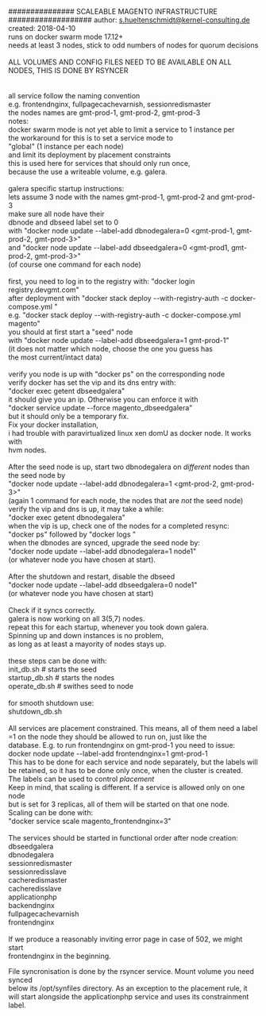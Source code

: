 ############### SCALEABLE MAGENTO INFRASTRUCTURE ###################
 author: s.hueltenschmidt@kernel-consulting.de<br>
 created: 2018-04-10<br>
 runs on docker swarm mode 17.12+<br>
 needs at least 3 nodes, stick to odd numbers of nodes for quorum decisions<br>
<br>
 ALL VOLUMES AND CONFIG FILES NEED TO BE AVAILABLE ON ALL NODES, THIS IS DONE BY RSYNCER<br>
<br>
<br>
 all service follow the naming convention <function><software><br>
 e.g. frontendnginx, fullpagecachevarnish, sessionredismaster<br>
 the nodes names are gmt-prod-1, gmt-prod-2, gmt-prod-3<br>
 notes:<br>
 docker swarm mode is not yet able to limit a service to 1 instance per <br>
 the workaround for this is to set a service mode to <br>
 "global" (1 instance per each node) <br>
 and limit its deployment by placement constraints<br>
 this is used here for services that should only run once, <br>
 because the use a writeable volume, e.g. galera.<br>
<br>
 galera specific startup instructions:<br>
 lets assume 3 node with the names gmt-prod-1, gmt-prod-2 and gmt-prod-3<br>
 make sure all node have their <br>
 dbnode and dbseed label set to 0 <br>
 with "docker node update --label-add dbnodegalera=0 <gmt-prod-1, gmt-prod-2, gmt-prod-3>" <br>
 and "docker node update --label-add dbseedgalera=0 <gmt-prod1, gmt-prod-2, gmt-prod-3>" <br>
 (of course one command for each node)<br>
 <br>
 first, you need to log in to the registry with: "docker login registry.devgmt.com"<br>
 after deployment with "docker stack deploy --with-registry-auth -c docker-compose.yml <stackname>"<br>
 e.g. "docker stack deploy --with-registry-auth -c docker-compose.yml magento"<br>
 you should at first start a "seed" node <br>
 with "docker node update --label-add dbseedgalera=1 gmt-prod-1" <br>
 (it does not matter which node, choose the one you guess has <br>
 the most current/intact data)<br>
 <br>
 verify you node is up with "docker ps" on the corresponding node<br>
 verify docker has set the vip and its dns entry with: <br>
 "docker exec <seedcontainerid> getent dbseedgalera"<br>
 it should give you an ip. Otherwise you can enforce it with <br>
 "docker service update --force magento_dbseedgalera" <br>
 but it should only be a temporary fix. <br>
 Fix your docker installation, <br>
 i had trouble with paravirtualized linux xen domU as docker node. It works with <br>
 hvm nodes.<br>
 <br>
 After the seed node is up, start two dbnodegalera on _different_ nodes than <br>
 the seed node by <br>
 "docker node update --label-add dbnodegalera=1 <gmt-prod-2, gmt-prod-3>" <br>
 (again 1 command for each node, the nodes that are _not_ the seed node)<br>
 verify the vip and dns is up, it may take a while: <br>
 "docker exec <seedcontainerid> getent dbnodegalera"<br>
 when the vip is up, check one of the nodes for a completed resync: <br>
 "docker ps" followed by "docker logs <nodecontainerid>"<br>
 when the dbnodes are synced, upgrade the seed node by: <br>
 "docker node update --label-add dbnodegalera=1 node1" <br>
 (or whatever node you have chosen at start).<br>
 <br>
 After the shutdown and restart, disable the dbseed  <br>
 "docker node update --label-add dbseedgalera=0 node1" <br>
 (or whatever node you have chosen at start)<br>
 <br>
 Check if it syncs correctly.<br>
 galera is now working on all 3(5,7) nodes.<br>
 repeat this for each startup, whenever you took down galera. <br>
 Spinning up and down instances is no problem, <br>
 as long as at least a mayority of nodes stays up.<br>
<br>
 these steps can be done with:<br>
 init_db.sh        #  starts the seed<br>
 startup_db.sh     #  starts the nodes<br>
 operate_db.sh     #  swithes seed to node<br>
 <br>
 for smooth shutdown use:<br>
 shutdown_db.sh<br>
 <br>
 All services are placement constrained. This means, all of them need a label<br>
 <servicename>=1 on the node they should be allowed to run on, just like the<br>
 database. E.g. to run frontendnginx on gmt-prod-1 you need to issue:<br>
 docker node update --label-add frontendnginx=1 gmt-prod-1<br>
 This has to be done for each service and node separately, but the labels will<br>
 be retained, so it has to be done only once, when the cluster is created.<br>
 The labels can be used to control _placement_<br> 
 Keep in mind, that scaling is different. If a service is allowed only on one node<br>
 but is set for 3 replicas, all of them will be started on that one node.<br>
 Scaling can be done with:<br>
 "docker service scale magento_frontendnginx=3"<br>
 <br>
 The services should be started in functional order after node creation:<br>
 dbseedgalera<br>
 dbnodegalera<br>
 sessionredismaster<br>
 sessionredisslave<br>
 cacheredismaster<br>
 cacheredisslave<br>
 applicationphp<br>
 backendnginx<br>
 fullpagecachevarnish<br>
 frontendnginx<br>
 <br>
 If we produce a reasonably inviting error page in case of 502, we might start<br>
 frontendnginx in the beginning.<br>
 
File syncronisation is done by the rsyncer service. Mount volume you need synced<br>
below its /opt/synfiles directory. As an exception to the placement rule, it<br>
will start  alongside the applicationphp service and uses its constrainment label.<br>

